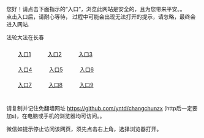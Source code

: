 您好！请点击下面指示的“入口”，浏览此网站是安全的，且为您带来平安。。 <br/>
点击入口后，请耐心等待， 过程中可能会出现无法打开的提示，请忽略，最终会进入网站. </br>

法轮大法在长春<br/>
<div style="padding:10px"><a style="margin:20px" target="_blank" href="https://d1inxkcz0pny0v.cloudfront.net/2Qpsp?eyrvdmm" id="ccLink1" rel="nofollow">入口1</a> <a target="_blank" style="margin:20px" href="https://d1e37cku8q063w.cloudfront.net/2Qpsp?ppifprg" id="ccLink2" rel="nofollow">入口2</a> <a style="margin:20px" target="_blank" href="https://dkpcth49ewuvk.cloudfront.net/2Qpsp?nljyage" id="ccLink3" rel="nofollow">入口3</a></div>

<div style="padding:10px" ><a style="margin:20px" target="_blank" href="https://d1inxkcz0pny0v.cloudfront.net/2Qpsp?eyrvdmm" id="ccLink4" rel="nofollow">入口4</a> <a style="margin:20px" href="https://d1e37cku8q063w.cloudfront.net/2Qpsp?ppifprg" target="_blank" id="ccLink5" rel="nofollow">入口5</a> <a style="margin:20px" href="https://dkpcth49ewuvk.cloudfront.net/2Qpsp?nljyage" target="_blank" id="ccLink6" rel="nofollow">入口6</a></div>

<div style="padding:10px"><a style="margin:20px" target="_blank" href="https://d1inxkcz0pny0v.cloudfront.net/2Qpsp?eyrvdmm" id="ccLink7" rel="nofollow">入口7</a> <a style="margin:20px" href="https://d1e37cku8q063w.cloudfront.net/2Qpsp?ppifprg" target="_blank" id="ccLink8" rel="nofollow">入口8</a> <a style="margin:20px" target="_blank" href="https://dkpcth49ewuvk.cloudfront.net/2Qpsp?nljyage" id="ccLink9" rel="nofollow">入口9</a></div>

<br/>



请复制并记住免翻墙网址 https://github.com/yntd/changchunzx (http后一定要加s)，在电脑或手机的浏览器均可访问。。<br/>

微信如提示停止访问该网页，须先点击右上角，选择浏览器打开。

